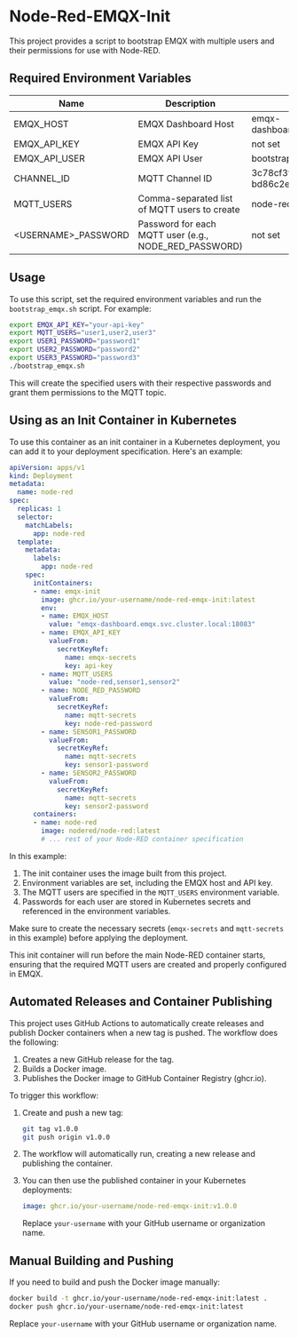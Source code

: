 # Node-Red-EMQX-Init

This project provides a script to bootstrap EMQX with multiple users and their permissions for use with Node-RED.

## Required Environment Variables

| Name | Description | Default |
|------|-------------|---------|
| EMQX_HOST | EMQX Dashboard Host | emqx-dashboard.emqx.svc.cluster.local:18083 |
| EMQX_API_KEY | EMQX API Key | not set |
| EMQX_API_USER | EMQX API User | bootstrap_node_red |
| CHANNEL_ID | MQTT Channel ID | 3c78cf3f-d5b5-40ed-b851-bd86c2edaa52 |
| MQTT_USERS | Comma-separated list of MQTT users to create | node-red |
| &lt;USERNAME&gt;_PASSWORD | Password for each MQTT user (e.g., NODE_RED_PASSWORD) | not set |

## Usage

To use this script, set the required environment variables and run the `bootstrap_emqx.sh` script. For example:

```bash
export EMQX_API_KEY="your-api-key"
export MQTT_USERS="user1,user2,user3"
export USER1_PASSWORD="password1"
export USER2_PASSWORD="password2"
export USER3_PASSWORD="password3"
./bootstrap_emqx.sh
```

This will create the specified users with their respective passwords and grant them permissions to the MQTT topic.

## Using as an Init Container in Kubernetes

To use this container as an init container in a Kubernetes deployment, you can add it to your deployment specification. Here's an example:

```yaml
apiVersion: apps/v1
kind: Deployment
metadata:
  name: node-red
spec:
  replicas: 1
  selector:
    matchLabels:
      app: node-red
  template:
    metadata:
      labels:
        app: node-red
    spec:
      initContainers:
      - name: emqx-init
        image: ghcr.io/your-username/node-red-emqx-init:latest
        env:
        - name: EMQX_HOST
          value: "emqx-dashboard.emqx.svc.cluster.local:18083"
        - name: EMQX_API_KEY
          valueFrom:
            secretKeyRef:
              name: emqx-secrets
              key: api-key
        - name: MQTT_USERS
          value: "node-red,sensor1,sensor2"
        - name: NODE_RED_PASSWORD
          valueFrom:
            secretKeyRef:
              name: mqtt-secrets
              key: node-red-password
        - name: SENSOR1_PASSWORD
          valueFrom:
            secretKeyRef:
              name: mqtt-secrets
              key: sensor1-password
        - name: SENSOR2_PASSWORD
          valueFrom:
            secretKeyRef:
              name: mqtt-secrets
              key: sensor2-password
      containers:
      - name: node-red
        image: nodered/node-red:latest
        # ... rest of your Node-RED container specification
```

In this example:

1. The init container uses the image built from this project.
2. Environment variables are set, including the EMQX host and API key.
3. The MQTT users are specified in the `MQTT_USERS` environment variable.
4. Passwords for each user are stored in Kubernetes secrets and referenced in the environment variables.

Make sure to create the necessary secrets (`emqx-secrets` and `mqtt-secrets` in this example) before applying the deployment.

This init container will run before the main Node-RED container starts, ensuring that the required MQTT users are created and properly configured in EMQX.

## Automated Releases and Container Publishing

This project uses GitHub Actions to automatically create releases and publish Docker containers when a new tag is pushed. The workflow does the following:

1. Creates a new GitHub release for the tag.
2. Builds a Docker image.
3. Publishes the Docker image to GitHub Container Registry (ghcr.io).

To trigger this workflow:

1. Create and push a new tag:
   ```bash
   git tag v1.0.0
   git push origin v1.0.0
   ```

2. The workflow will automatically run, creating a new release and publishing the container.

3. You can then use the published container in your Kubernetes deployments:
   ```yaml
   image: ghcr.io/your-username/node-red-emqx-init:v1.0.0
   ```

   Replace `your-username` with your GitHub username or organization name.

## Manual Building and Pushing

If you need to build and push the Docker image manually:

```bash
docker build -t ghcr.io/your-username/node-red-emqx-init:latest .
docker push ghcr.io/your-username/node-red-emqx-init:latest
```

Replace `your-username` with your GitHub username or organization name.